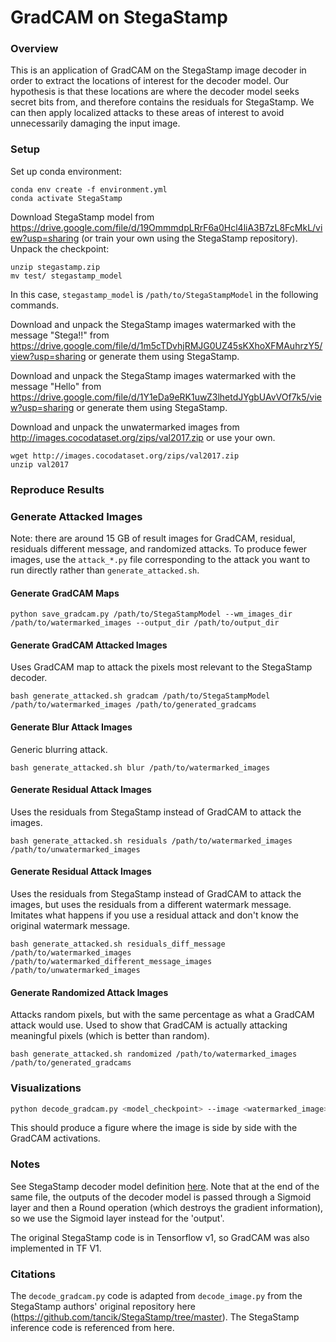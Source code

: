 # GradCAM on StegaStamp

### Overview

This is an application of GradCAM on the StegaStamp image decoder in order to extract the locations of interest for the decoder model. Our hypothesis is that these locations are where the decoder model seeks secret bits from, and therefore contains the residuals for StegaStamp. We can then apply localized attacks to these areas of interest to avoid unnecessarily damaging the input image.

### Setup

Set up conda environment:
```
conda env create -f environment.yml
conda activate StegaStamp
```

Download StegaStamp model from https://drive.google.com/file/d/19OmmmdpLRrF6a0Hcl4liA3B7zL8FcMkL/view?usp=sharing (or train your own using the StegaStamp repository). Unpack the checkpoint:
```
unzip stegastamp.zip
mv test/ stegastamp_model
```
In this case, `stegastamp_model` is `/path/to/StegaStampModel` in the following commands.

Download and unpack the StegaStamp images watermarked with the message "Stega!!" from https://drive.google.com/file/d/1m5cTDvhjRMJG0UZ45sKXhoXFMAuhrzY5/view?usp=sharing or generate them using StegaStamp.

Download and unpack the StegaStamp images watermarked with the message "Hello" from https://drive.google.com/file/d/1Y1eDa9eRK1uwZ3lhetdJYgbUAvVOf7k5/view?usp=sharing or generate them using StegaStamp.

Download and unpack the unwatermarked images from http://images.cocodataset.org/zips/val2017.zip or use your own.
```
wget http://images.cocodataset.org/zips/val2017.zip
unzip val2017
```


### Reproduce Results


### Generate Attacked Images

Note: there are around 15 GB of result images for GradCAM, residual, residuals different message, and randomized attacks. To produce fewer images, use the `attack_*.py` file corresponding to the attack you want to run directly rather than `generate_attacked.sh`.

#### Generate GradCAM Maps
```
python save_gradcam.py /path/to/StegaStampModel --wm_images_dir /path/to/watermarked_images --output_dir /path/to/output_dir
```

#### Generate GradCAM Attacked Images
Uses GradCAM map to attack the pixels most relevant to the StegaStamp decoder.
```
bash generate_attacked.sh gradcam /path/to/StegaStampModel /path/to/watermarked_images /path/to/generated_gradcams
```

#### Generate Blur Attack Images
Generic blurring attack.
```
bash generate_attacked.sh blur /path/to/watermarked_images
```

#### Generate Residual Attack Images
Uses the residuals from StegaStamp instead of GradCAM to attack the images.
```
bash generate_attacked.sh residuals /path/to/watermarked_images /path/to/unwatermarked_images
```

#### Generate Residual Attack Images
Uses the residuals from StegaStamp instead of GradCAM to attack the images, but uses the residuals from a different watermark message. Imitates what happens if you use a residual attack and don't know the original watermark message.
```
bash generate_attacked.sh residuals_diff_message /path/to/watermarked_images /path/to/watermarked_different_message_images /path/to/unwatermarked_images
```

#### Generate Randomized Attack Images
Attacks random pixels, but with the same percentage as what a GradCAM attack would use. Used to show that GradCAM is actually attacking meaningful pixels (which is better than random).
```
bash generate_attacked.sh randomized /path/to/watermarked_images /path/to/generated_gradcams
```

### Visualizations

```bash
python decode_gradcam.py <model_checkpoint> --image <watermarked_image>
```

This should produce a figure where the image is side by side with the GradCAM activations.

### Notes

See StegaStamp decoder model definition [here](https://github.com/tancik/StegaStamp/blob/master/models.py#L82-L93). Note that at the end of the same file, the outputs of the decoder model is passed through a Sigmoid layer and then a Round operation (which destroys the gradient information), so we use the Sigmoid layer instead for the 'output'.

The original StegaStamp code is in Tensorflow v1, so GradCAM was also implemented in TF V1. 

### Citations

The `decode_gradcam.py` code is adapted from `decode_image.py` from the StegaStamp authors' original repository here (https://github.com/tancik/StegaStamp/tree/master). The StegaStamp inference code is referenced from here.
